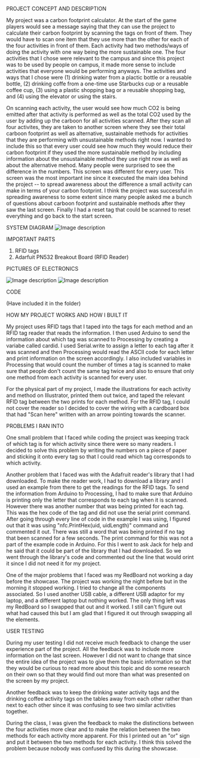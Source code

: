 PROJECT CONCEPT AND DESCRIPTION

My project was a carbon footprint calculator. At the start of the game players would see a message saying that they can use the project to calculate their carbon footprint by scanning the tags on front of them. They would have to scan one item that they use more than the other for each of the four activities in front of them. Each activity had two methods/ways of doing the activity with one way being the more sustainable one. The four activities that I chose were relevant to the campus and since this project was to be used by people on campus, it made more sense to include activities that everyone would be performing anyways. The activities and ways that I chose were (1) drinking water from a plactic bottle or a reusable bottle, (2) drinking coffe from a one-time use Starbucks cup or a reusable coffee cup, (3) using a plastic shopping bag or a reusable shopping bag, and (4) using the elevator or using the stairs. 

On scanning each activity, the user would see how much CO2 is being emitted after that activity is performed as well as the total CO2 used by the user by adding up the carboon for all activities scanned. After they scan all four activites, they are taken to another screen where they see their total carboon footprint as well as alternative, sustainable methods for activities that they are performing with unsustainable methods right now. I wanted to include this so that every user could see how much they would reduce their carbon footprint if they used the more sustainable method by including information about the unsustainable method they use right now as well as about the alternative mehod. Many people were surprised to see the difference in the numbers. This screen was different for every user. This screen was the most important ine since it executed the main idea behind the project -- to spread awareness about the difference a small activity can make in terms of your carbon footprint. I think the project was successful in spreading awareness to some extent since many people asked me a bunch of questions about carboon footprint and sustainable methods after they saw the last screen. Finally I had a reset tag that could be scanned to reset everything and go back to the start screen.

SYSTEM DIAGRAM
![Image description](https://github.com/Diya-Gupta/Intro-to-IM/blob/master/final_project/IMG_20191214_102343.jpg)


IMPORTANT PARTS
1. RFID tags
2. Adarfuit PN532 Breakout Board (RFID Reader)

PICTURES OF ELECTRONICS

![Image description](https://github.com/Diya-Gupta/Intro-to-IM/blob/master/final_project/IMG_20191212_211636.jpg)
![Image description](https://github.com/Diya-Gupta/Intro-to-IM/blob/master/final_project/IMG_20191212_211647.jpg)

CODE

(Have included it in the folder)

HOW MY PROJECT WORKS AND HOW I BUILT IT

My project uses RFID tags that I taped into the tags for each method and an RFID tag reader that reads the information. I then used Arduino to send the information about which tag was scanned to Processing by creating a variabe called cardid. I used Serial.write to assign a letter to each tag after it was scanned and then Processing would read the ASCII code for each letter and print information on the screen accordingly. I also included variables in Processing that would count the number of times a tag is scanned to make sure that people don't count the same tag twice and also to ensure that only one method from each activity is scanned for every user.

For the physical part of my project, I made the illustrations for each activity and method on Illustrator, printed them out twice, and taped the relevant RFID tag between the two prints for each method. For the RFID tag, I could not cover the reader so I decided to cover the wiring with a cardboard box that had "Scan here" written with an arrow pointing towards the scanner.

PROBLEMS I RAN INTO

One small problem that I faced while coding the project was keeping track of which tag is for which activity since there were so many readers. I decided to solve this problem by writing the numbers on a piece of paper and sticking it onto every tag so that I could read which tag corresponds to which activity.

Another problem that I faced was with the Adafruit reader's library that I had downloaded. To make the reader work, I had to download a library and I used an example from there to get the readings for the RFID tags. To send the information from Arduino to Processing, I had to make sure that Arduino is printing only the letter that corresponds to each tag when it is scanned. However there was another number that was being printed for each tag. This was the hex code of the tag and did not use the serial print command. After going through every line of code in the example I was using, I figured out that it was using "nfc.PrintHex(uid, uidLength)" command and commented it out. There was still a word that was being printed if no tag that been scanned for a few seconds. The print command for this was not a part of the example code in Arduino. For this I went to ask Jack for help and he said that it could be part of the library that I had downloaded. So we went through the library's code and commented out the line that would orint it since I did not need it for my project.

One of the major problems that I faced was my RedBoard not working a day before the showcase. The project was working the night before but in the morning it stopped working. I tried to change all the components associated. So I used another USB cable, a different USB adaptor for my laptop, and a different laptop but nothing worked. The only thing left was my RedBoard so I swapped that out and it worked. I still can't figure out what had caused this but I am glad that I figured it out through swapping all the elements.

USER TESTING

During my user testing I did not receive much feedback to change the user experience part of the project. All the feedback was to include more information on the last screen. However I did not want to change that since the entire idea of the project was to give them the basic information so that they would be curious to read more about this topic and do some research on their own so that they would find out more than what was presented on the screen by my project.

Another feedback was to keep the drinking water activity tags and the drinking coffee activity tags on the tables away from each other rather than next to each other since it was confusing to see two similar activities together.

During the class, I was given the feedback to make the distinctions between the four activities more clear and to make the relation between the two methods for each activity more apparent. For this I printed out an "or" sign and put it between the two methods for each activity. I think this solved the problem because nobody was confused by this during the showcase.
